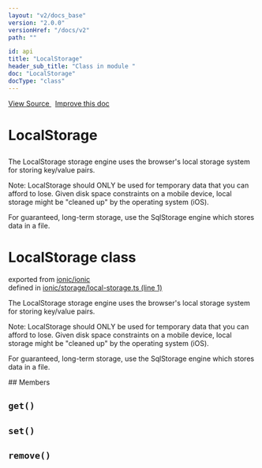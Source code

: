 ```yaml
---
layout: "v2/docs_base"
version: "2.0.0"
versionHref: "/docs/v2"
path: ""

id: api
title: "LocalStorage"
header_sub_title: "Class in module "
doc: "LocalStorage"
docType: "class"
---
```



<div class="improve-docs">
  <a href='http://github.com/driftyco/ionic2/tree/master/ionic/storage/local-storage.ts#L0'>
    View Source
  </a>
  &nbsp;
  <a href='http://github.com/driftyco/ionic2/edit/master/ionic/storage/local-storage.ts#L0'>
    Improve this doc
  </a>
</div>




<h1 class="api-title">

  LocalStorage



</h1>





The LocalStorage storage engine uses the browser's local storage system for
storing key/value pairs.

Note: LocalStorage should ONLY be used for temporary data that you can afford to lose.
Given disk space constraints on a mobile device, local storage might be "cleaned up"
by the operating system (iOS).

For guaranteed, long-term storage, use the SqlStorage engine which stores data in a file.



<h1 class="class export">LocalStorage <span class="type">class</span></h1>
<p class="module">exported from <a href='undefined'>ionic/ionic</a><br/>
defined in <a href="https://github.com/driftyco/ionic2/tree/master/ionic/storage/local-storage.ts#L1-L48">ionic/storage/local-storage.ts (line 1)</a>
</p>
<p><p>The LocalStorage storage engine uses the browser&#39;s local storage system for
storing key/value pairs.</p>
<p>Note: LocalStorage should ONLY be used for temporary data that you can afford to lose.
Given disk space constraints on a mobile device, local storage might be &quot;cleaned up&quot;
by the operating system (iOS).</p>
<p>For guaranteed, long-term storage, use the SqlStorage engine which stores data in a file.</p>
</p>
## Members

<div id="get"></div>
<h2>
  <code>get()</code>

</h2>












<div id="set"></div>
<h2>
  <code>set()</code>

</h2>












<div id="remove"></div>
<h2>
  <code>remove()</code>

</h2>












